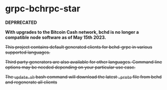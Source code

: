 # grpc-bchrpc-star

**DEPRRECATED**

**With upgrades to the Bitcoin Cash network, bchd is no longer a compatible node software as of May 15th 2023.**

~~This project contains default generated clients for bchd-grpc in various supported languages.~~

~~Third party generators are also available for other languages. Command line options may be needed depending on your particular use case.~~

~~The `update.sh` bash command will download the latest `.proto` file from bchd and regenerate all clients~~
